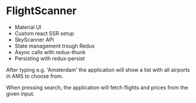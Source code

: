 # FlightScanner

* Material UI
* Custom react SSR setup
* SkyScanner API 
* State management trough Redux
* Async calls with redux-thunk
* Persisting with redux-persist

After typing e.g. 'Amsterdam' the application will show a list with all airports in AMS to choose from.

When pressing search, the application will fetch flights and prices from the given input.
